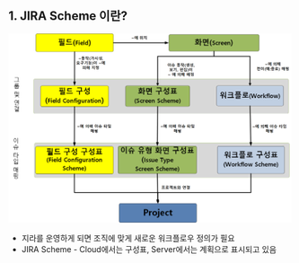 ## 1. JIRA Scheme 이란?
![지라스킴](./assets/section_9-1.png)
* 지라를 운영하게 되면 조직에 맞게 새로운 워크플로우 정의가 필요
* JIRA Scheme - Cloud에서는 구성표, Server에서는 계획으로 표시되고 있음
